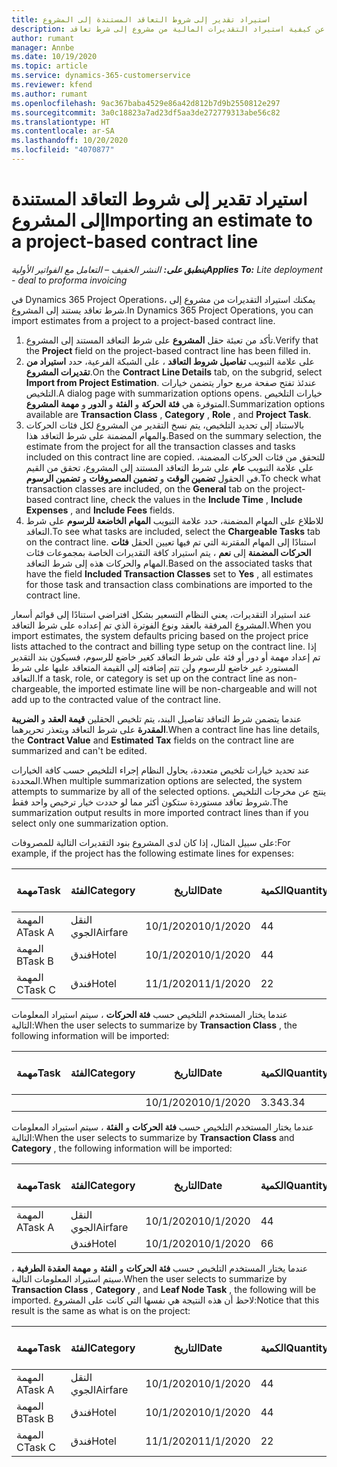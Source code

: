```yaml
---
title: استيراد تقدير إلى شروط التعاقد المستندة إلى المشروع
description: يقدم هذا الموضوع معلومات عن كيفية استيراد التقديرات المالية من مشروع إلى شرط تعاقد.
author: rumant
manager: Annbe
ms.date: 10/19/2020
ms.topic: article
ms.service: dynamics-365-customerservice
ms.reviewer: kfend
ms.author: rumant
ms.openlocfilehash: 9ac367baba4529e86a42d812b7d9b2550812e297
ms.sourcegitcommit: 3a0c18823a7ad23df5aa3de272779313abe56c82
ms.translationtype: HT
ms.contentlocale: ar-SA
ms.lasthandoff: 10/20/2020
ms.locfileid: "4070877"
---
```

# <a name="importing-an-estimate-to-a-project-based-contract-line"></a><span data-ttu-id="8ca71-103">استيراد تقدير إلى شروط التعاقد المستندة إلى المشروع</span><span class="sxs-lookup"><span data-stu-id="8ca71-103">Importing an estimate to a project-based contract line</span></span>

<span data-ttu-id="8ca71-104">_**ينطبق على:** النشر الخفيف – التعامل مع الفواتير الأولية_</span><span class="sxs-lookup"><span data-stu-id="8ca71-104">_**Applies To:** Lite deployment - deal to proforma invoicing_</span></span>

<span data-ttu-id="8ca71-105">في Dynamics 365 Project Operations، يمكنك استيراد التقديرات من مشروع إلى شرط تعاقد يستند إلى المشروع.</span><span class="sxs-lookup"><span data-stu-id="8ca71-105">In Dynamics 365 Project Operations, you can import estimates from a project to a project-based contract line.</span></span>

1. <span data-ttu-id="8ca71-106">تأكد من تعبئة حقل **المشروع** على شرط التعاقد المستند إلى المشروع.</span><span class="sxs-lookup"><span data-stu-id="8ca71-106">Verify that the **Project** field on the project-based contract line has been filled in.</span></span>
2. <span data-ttu-id="8ca71-107">على علامة التبويب **تفاصيل شروط التعاقد** ، على الشبكة الفرعية، حدد **استيراد من تقديرات المشروع**.</span><span class="sxs-lookup"><span data-stu-id="8ca71-107">On the **Contract Line Details** tab, on the subgrid, select **Import from Project Estimation**.</span></span> <span data-ttu-id="8ca71-108">عندئذ تفتح صفحة مربع حوار يتضمن خيارات التلخيص.</span><span class="sxs-lookup"><span data-stu-id="8ca71-108">A dialog page with summarization options opens.</span></span> <span data-ttu-id="8ca71-109">خيارات التلخيص المتوفرة هي **فئة الحركة** و **الفئة** و **الدور** و **مهمة المشروع**.</span><span class="sxs-lookup"><span data-stu-id="8ca71-109">Summarization options available are **Transaction Class** , **Category** , **Role** , and **Project Task**.</span></span>
3. <span data-ttu-id="8ca71-110">بالاستناد إلى تحديد التلخيص، يتم نسخ التقدير من المشروع لكل فئات الحركات والمهام المضمنة على شرط التعاقد هذا.</span><span class="sxs-lookup"><span data-stu-id="8ca71-110">Based on the summary selection, the estimate from the project for all the transaction classes and tasks included on this contract line are copied.</span></span> <span data-ttu-id="8ca71-111">للتحقق من فئات الحركات المضمنة، على علامة التبويب **عام** على شرط التعاقد المستند إلى المشروع، تحقق من القيم في الحقول **تضمين الوقت** و **تضمين المصروفات** و **تضمين الرسوم**.</span><span class="sxs-lookup"><span data-stu-id="8ca71-111">To check what transaction classes are included, on the **General** tab on the project-based contract line, check the values in the **Include Time** , **Include Expenses** , and **Include Fees** fields.</span></span> 
4. <span data-ttu-id="8ca71-112">للاطلاع على المهام المضمنة، حدد علامة التبويب **المهام الخاضعة للرسوم** على شرط التعاقد.</span><span class="sxs-lookup"><span data-stu-id="8ca71-112">To see what tasks are included, select the **Chargeable Tasks** tab on the contract line.</span></span> <span data-ttu-id="8ca71-113">استنادًا إلى المهام المقترنة التي تم فيها تعيين الحقل **فئات الحركات المضمنة** إلى **نعم** ، يتم استيراد كافة التقديرات الخاصة بمجموعات فئات المهام والحركات هذه إلى شرط التعاقد.</span><span class="sxs-lookup"><span data-stu-id="8ca71-113">Based on the associated tasks that have the field **Included Transaction Classes** set to **Yes** , all estimates for those task and transaction class combinations are imported to the contract line.</span></span>

<span data-ttu-id="8ca71-114">عند استيراد التقديرات، يعني النظام التسعير بشكل افتراضي استنادًا إلى قوائم أسعار المشروع المرفقة بالعقد ونوع الفوترة الذي تم إعداده على شرط التعاقد.</span><span class="sxs-lookup"><span data-stu-id="8ca71-114">When you import estimates, the system defaults pricing based on the project price lists attached to the contract and billing type setup on the contract line.</span></span> <span data-ttu-id="8ca71-115">إذا تم إعداد مهمة أو دور أو فئة على شرط التعاقد كغير خاضع للرسوم، فسيكون بند التقدير المستورد غير خاضع للرسوم ولن تتم إضافته إلى القيمة المتعاقد عليها على شرط التعاقد.</span><span class="sxs-lookup"><span data-stu-id="8ca71-115">If a task, role, or category is set up on the contract line as non-chargeable, the imported estimate line will be non-chargeable and will not add up to the contracted value of the contract line.</span></span>

<span data-ttu-id="8ca71-116">عندما يتضمن شرط التعاقد تفاصيل البند، يتم تلخيص الحقلين **قيمة العقد** و **الضريبة المقدرة** على شرط التعاقد ويتعذر تحريرهما.</span><span class="sxs-lookup"><span data-stu-id="8ca71-116">When a contract line has line details, the **Contract Value** and **Estimated Tax** fields on the contract line are summarized and can't be edited.</span></span>

<span data-ttu-id="8ca71-117">عند تحديد خيارات تلخيص متعددة، يحاول النظام إجراء التلخيص حسب كافة الخيارات المحددة.</span><span class="sxs-lookup"><span data-stu-id="8ca71-117">When multiple summarization options are selected, the system attempts to summarize by all of the selected options.</span></span> <span data-ttu-id="8ca71-118">ينتج عن مخرجات التلخيص شروط تعاقد مستوردة ستكون أكثر مما لو حددت خيار ترخيص واحد فقط.</span><span class="sxs-lookup"><span data-stu-id="8ca71-118">The summarization output results in more imported contract lines than if you select only one summarization option.</span></span>

<span data-ttu-id="8ca71-119">على سبيل المثال، إذا كان لدى المشروع بنود التقديرات التالية للمصروفات:</span><span class="sxs-lookup"><span data-stu-id="8ca71-119">For example, if the project has the following estimate lines for expenses:</span></span>

| <span data-ttu-id="8ca71-120">مهمة</span><span class="sxs-lookup"><span data-stu-id="8ca71-120">Task</span></span> | <span data-ttu-id="8ca71-121">الفئة</span><span class="sxs-lookup"><span data-stu-id="8ca71-121">Category</span></span> | <span data-ttu-id="8ca71-122">التاريخ‬</span><span class="sxs-lookup"><span data-stu-id="8ca71-122">Date</span></span> | <span data-ttu-id="8ca71-123">الكمية</span><span class="sxs-lookup"><span data-stu-id="8ca71-123">Quantity</span></span> | <span data-ttu-id="8ca71-124">سعر الوحدة</span><span class="sxs-lookup"><span data-stu-id="8ca71-124">Unit price</span></span> | <span data-ttu-id="8ca71-125">المبلغ</span><span class="sxs-lookup"><span data-stu-id="8ca71-125">Amount</span></span> |
| --- | --- | --- | --- | --- | --- |
| <span data-ttu-id="8ca71-126">المهمة A</span><span class="sxs-lookup"><span data-stu-id="8ca71-126">Task A</span></span> | <span data-ttu-id="8ca71-127">النقل الجوي</span><span class="sxs-lookup"><span data-stu-id="8ca71-127">Airfare</span></span> | <span data-ttu-id="8ca71-128">10/1/2020</span><span class="sxs-lookup"><span data-stu-id="8ca71-128">10/1/2020</span></span> | <span data-ttu-id="8ca71-129">4</span><span class="sxs-lookup"><span data-stu-id="8ca71-129">4</span></span> | <span data-ttu-id="8ca71-130">400</span><span class="sxs-lookup"><span data-stu-id="8ca71-130">400</span></span> | <span data-ttu-id="8ca71-131">1600</span><span class="sxs-lookup"><span data-stu-id="8ca71-131">1600</span></span> |
| <span data-ttu-id="8ca71-132">المهمة B</span><span class="sxs-lookup"><span data-stu-id="8ca71-132">Task B</span></span> | <span data-ttu-id="8ca71-133">فندق</span><span class="sxs-lookup"><span data-stu-id="8ca71-133">Hotel</span></span> | <span data-ttu-id="8ca71-134">10/1/2020</span><span class="sxs-lookup"><span data-stu-id="8ca71-134">10/1/2020</span></span> | <span data-ttu-id="8ca71-135">4</span><span class="sxs-lookup"><span data-stu-id="8ca71-135">4</span></span> | <span data-ttu-id="8ca71-136">200</span><span class="sxs-lookup"><span data-stu-id="8ca71-136">200</span></span> | <span data-ttu-id="8ca71-137">800</span><span class="sxs-lookup"><span data-stu-id="8ca71-137">800</span></span> |
| <span data-ttu-id="8ca71-138">المهمة C</span><span class="sxs-lookup"><span data-stu-id="8ca71-138">Task C</span></span> | <span data-ttu-id="8ca71-139">فندق</span><span class="sxs-lookup"><span data-stu-id="8ca71-139">Hotel</span></span> | <span data-ttu-id="8ca71-140">11/1/2020</span><span class="sxs-lookup"><span data-stu-id="8ca71-140">11/1/2020</span></span> | <span data-ttu-id="8ca71-141">2</span><span class="sxs-lookup"><span data-stu-id="8ca71-141">2</span></span> | <span data-ttu-id="8ca71-142">200</span><span class="sxs-lookup"><span data-stu-id="8ca71-142">200</span></span> | <span data-ttu-id="8ca71-143">400</span><span class="sxs-lookup"><span data-stu-id="8ca71-143">400</span></span> |

<span data-ttu-id="8ca71-144">عندما يختار المستخدم التلخيص حسب **فئة الحركات** ، سيتم استيراد المعلومات التالية:</span><span class="sxs-lookup"><span data-stu-id="8ca71-144">When the user selects to summarize by **Transaction Class** , the following information will be imported:</span></span>

| <span data-ttu-id="8ca71-145">مهمة</span><span class="sxs-lookup"><span data-stu-id="8ca71-145">Task</span></span> | <span data-ttu-id="8ca71-146">الفئة</span><span class="sxs-lookup"><span data-stu-id="8ca71-146">Category</span></span> | <span data-ttu-id="8ca71-147">التاريخ‬</span><span class="sxs-lookup"><span data-stu-id="8ca71-147">Date</span></span> | <span data-ttu-id="8ca71-148">الكمية</span><span class="sxs-lookup"><span data-stu-id="8ca71-148">Quantity</span></span> | <span data-ttu-id="8ca71-149">سعر الوحدة</span><span class="sxs-lookup"><span data-stu-id="8ca71-149">Unit price</span></span> | <span data-ttu-id="8ca71-150">المبلغ</span><span class="sxs-lookup"><span data-stu-id="8ca71-150">Amount</span></span> |
| --- | --- | --- | --- | --- | --- |
| &nbsp; | &nbsp; | <span data-ttu-id="8ca71-151">10/1/2020</span><span class="sxs-lookup"><span data-stu-id="8ca71-151">10/1/2020</span></span> | <span data-ttu-id="8ca71-152">3.34</span><span class="sxs-lookup"><span data-stu-id="8ca71-152">3.34</span></span> | <span data-ttu-id="8ca71-153">840</span><span class="sxs-lookup"><span data-stu-id="8ca71-153">840</span></span> | <span data-ttu-id="8ca71-154">2800</span><span class="sxs-lookup"><span data-stu-id="8ca71-154">2800</span></span> |

<span data-ttu-id="8ca71-155">عندما يختار المستخدم التلخيص حسب **فئة الحركات** و **الفئة** ، سيتم استيراد المعلومات التالية:</span><span class="sxs-lookup"><span data-stu-id="8ca71-155">When the user selects to summarize by **Transaction Class** and **Category** , the following information will be imported:</span></span>

| <span data-ttu-id="8ca71-156">مهمة</span><span class="sxs-lookup"><span data-stu-id="8ca71-156">Task</span></span> | <span data-ttu-id="8ca71-157">الفئة</span><span class="sxs-lookup"><span data-stu-id="8ca71-157">Category</span></span> | <span data-ttu-id="8ca71-158">التاريخ‬</span><span class="sxs-lookup"><span data-stu-id="8ca71-158">Date</span></span> | <span data-ttu-id="8ca71-159">الكمية</span><span class="sxs-lookup"><span data-stu-id="8ca71-159">Quantity</span></span> | <span data-ttu-id="8ca71-160">سعر الوحدة</span><span class="sxs-lookup"><span data-stu-id="8ca71-160">Unit price</span></span> | <span data-ttu-id="8ca71-161">المبلغ</span><span class="sxs-lookup"><span data-stu-id="8ca71-161">Amount</span></span> |
| --- | --- | --- | --- | --- | --- |
| <span data-ttu-id="8ca71-162">المهمة A</span><span class="sxs-lookup"><span data-stu-id="8ca71-162">Task A</span></span> | <span data-ttu-id="8ca71-163">النقل الجوي</span><span class="sxs-lookup"><span data-stu-id="8ca71-163">Airfare</span></span> | <span data-ttu-id="8ca71-164">10/1/2020</span><span class="sxs-lookup"><span data-stu-id="8ca71-164">10/1/2020</span></span> | <span data-ttu-id="8ca71-165">4</span><span class="sxs-lookup"><span data-stu-id="8ca71-165">4</span></span> | <span data-ttu-id="8ca71-166">400</span><span class="sxs-lookup"><span data-stu-id="8ca71-166">400</span></span> | <span data-ttu-id="8ca71-167">1600</span><span class="sxs-lookup"><span data-stu-id="8ca71-167">1600</span></span> |
| &nbsp;| <span data-ttu-id="8ca71-168">فندق</span><span class="sxs-lookup"><span data-stu-id="8ca71-168">Hotel</span></span> | <span data-ttu-id="8ca71-169">10/1/2020</span><span class="sxs-lookup"><span data-stu-id="8ca71-169">10/1/2020</span></span> | <span data-ttu-id="8ca71-170">6</span><span class="sxs-lookup"><span data-stu-id="8ca71-170">6</span></span> | <span data-ttu-id="8ca71-171">200</span><span class="sxs-lookup"><span data-stu-id="8ca71-171">200</span></span> | <span data-ttu-id="8ca71-172">1200</span><span class="sxs-lookup"><span data-stu-id="8ca71-172">1200</span></span> |

<span data-ttu-id="8ca71-173">عندما يختار المستخدم التلخيص حسب **فئة الحركات** و **الفئة** و **مهمة العقدة الطرفية** ، سيتم استيراد المعلومات التالية.</span><span class="sxs-lookup"><span data-stu-id="8ca71-173">When the user selects to summarize by **Transaction Class** , **Category** , and **Leaf Node Task** , the following will be imported.</span></span> <span data-ttu-id="8ca71-174">لاحظ أن هذه النتيجة هي نفسها التي كانت على المشروع:</span><span class="sxs-lookup"><span data-stu-id="8ca71-174">Notice that this result is the same as what is on the project:</span></span>

| <span data-ttu-id="8ca71-175">مهمة</span><span class="sxs-lookup"><span data-stu-id="8ca71-175">Task</span></span> | <span data-ttu-id="8ca71-176">الفئة</span><span class="sxs-lookup"><span data-stu-id="8ca71-176">Category</span></span> | <span data-ttu-id="8ca71-177">التاريخ‬</span><span class="sxs-lookup"><span data-stu-id="8ca71-177">Date</span></span> | <span data-ttu-id="8ca71-178">الكمية</span><span class="sxs-lookup"><span data-stu-id="8ca71-178">Quantity</span></span> | <span data-ttu-id="8ca71-179">سعر الوحدة</span><span class="sxs-lookup"><span data-stu-id="8ca71-179">Unit price</span></span> | <span data-ttu-id="8ca71-180">المبلغ</span><span class="sxs-lookup"><span data-stu-id="8ca71-180">Amount</span></span> |
| --- | --- | --- | --- | --- | --- |
| <span data-ttu-id="8ca71-181">المهمة A</span><span class="sxs-lookup"><span data-stu-id="8ca71-181">Task A</span></span> | <span data-ttu-id="8ca71-182">النقل الجوي</span><span class="sxs-lookup"><span data-stu-id="8ca71-182">Airfare</span></span> | <span data-ttu-id="8ca71-183">10/1/2020</span><span class="sxs-lookup"><span data-stu-id="8ca71-183">10/1/2020</span></span> | <span data-ttu-id="8ca71-184">4</span><span class="sxs-lookup"><span data-stu-id="8ca71-184">4</span></span> | <span data-ttu-id="8ca71-185">400</span><span class="sxs-lookup"><span data-stu-id="8ca71-185">400</span></span> | <span data-ttu-id="8ca71-186">1600</span><span class="sxs-lookup"><span data-stu-id="8ca71-186">1600</span></span> |
| <span data-ttu-id="8ca71-187">المهمة B</span><span class="sxs-lookup"><span data-stu-id="8ca71-187">Task B</span></span> | <span data-ttu-id="8ca71-188">فندق</span><span class="sxs-lookup"><span data-stu-id="8ca71-188">Hotel</span></span> | <span data-ttu-id="8ca71-189">10/1/2020</span><span class="sxs-lookup"><span data-stu-id="8ca71-189">10/1/2020</span></span> | <span data-ttu-id="8ca71-190">4</span><span class="sxs-lookup"><span data-stu-id="8ca71-190">4</span></span> | <span data-ttu-id="8ca71-191">200</span><span class="sxs-lookup"><span data-stu-id="8ca71-191">200</span></span> | <span data-ttu-id="8ca71-192">800</span><span class="sxs-lookup"><span data-stu-id="8ca71-192">800</span></span> |
| <span data-ttu-id="8ca71-193">المهمة C</span><span class="sxs-lookup"><span data-stu-id="8ca71-193">Task C</span></span> | <span data-ttu-id="8ca71-194">فندق</span><span class="sxs-lookup"><span data-stu-id="8ca71-194">Hotel</span></span> | <span data-ttu-id="8ca71-195">11/1/2020</span><span class="sxs-lookup"><span data-stu-id="8ca71-195">11/1/2020</span></span> | <span data-ttu-id="8ca71-196">2</span><span class="sxs-lookup"><span data-stu-id="8ca71-196">2</span></span> | <span data-ttu-id="8ca71-197">200</span><span class="sxs-lookup"><span data-stu-id="8ca71-197">200</span></span> | <span data-ttu-id="8ca71-198">400</span><span class="sxs-lookup"><span data-stu-id="8ca71-198">400</span></span> |
